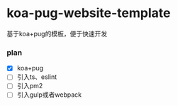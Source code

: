 # koa-pug-website-template

基于koa+pug的模板，便于快速开发

### plan
- [x] koa+pug
- [ ] 引入ts、eslint
- [ ] 引入pm2
- [ ] 引入gulp或者webpack